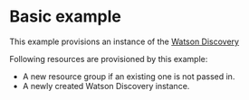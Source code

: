 # Basic example

This example provisions an instance of the [Watson Discovery](https://github.com/terraform-ibm-modules/terraform-ibm-watsonx-discovery)

Following resources are provisioned by this example:

- A new resource group if an existing one is not passed in.
- A newly created Watson Discovery instance.
